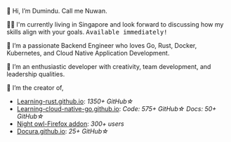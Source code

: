 👋 Hi, I’m Dumindu. Call me Nuwan.

🧑‍💻 I'm currently living in Singapore and look forward to discussing how my skills align with your goals. <kbd>Available immediately!</kbd>

👀 I’m a passionate Backend Engineer who loves Go, Rust, Docker, Kubernetes, and Cloud Native Application Development.

🌱 I’m an enthusiastic developer with creativity, team development, and leadership qualities.

🚀 I’m the creator of,
  - [Learning-rust.github.io](https://learning-rust.github.io): *1350+ GitHub☆*
  - [Learning-cloud-native-go.github.io](https://learning-cloud-native-go.github.io): *Code: 575+ GitHub☆ Docs: 50+ GitHub☆*
  - [Night owl-Firefox addon](https://addons.mozilla.org/en-US/firefox/addon/night_owl/): *300+ users*
  - [Docura.github.io](https://docura.github.io/docs/overview/): *25+ GitHub☆*
